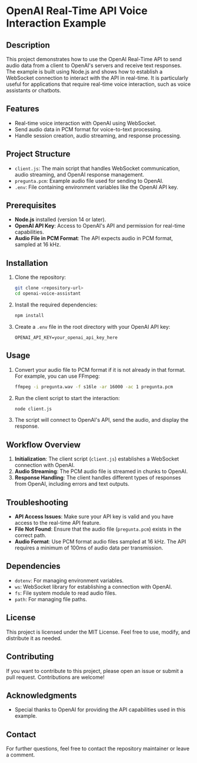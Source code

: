 # OpenAI Real-Time API Voice Interaction Example

## Description
This project demonstrates how to use the OpenAI Real-Time API to send audio data from a client to OpenAI's servers and receive text responses. The example is built using Node.js and shows how to establish a WebSocket connection to interact with the API in real-time. It is particularly useful for applications that require real-time voice interaction, such as voice assistants or chatbots.

## Features
- Real-time voice interaction with OpenAI using WebSocket.
- Send audio data in PCM format for voice-to-text processing.
- Handle session creation, audio streaming, and response processing.

## Project Structure
- `client.js`: The main script that handles WebSocket communication, audio streaming, and OpenAI response management.
- `pregunta.pcm`: Example audio file used for sending to OpenAI.
- `.env`: File containing environment variables like the OpenAI API key.

## Prerequisites
- **Node.js** installed (version 14 or later).
- **OpenAI API Key**: Access to OpenAI's API and permission for real-time capabilities.
- **Audio File in PCM Format**: The API expects audio in PCM format, sampled at 16 kHz.

## Installation
1. Clone the repository:
   ```sh
   git clone <repository-url>
   cd openai-voice-assistant
   ```
2. Install the required dependencies:
   ```sh
   npm install
   ```
3. Create a `.env` file in the root directory with your OpenAI API key:
   ```env
   OPENAI_API_KEY=your_openai_api_key_here
   ```

## Usage
1. Convert your audio file to PCM format if it is not already in that format. For example, you can use FFmpeg:
   ```sh
   ffmpeg -i pregunta.wav -f s16le -ar 16000 -ac 1 pregunta.pcm
   ```
2. Run the client script to start the interaction:
   ```sh
   node client.js
   ```
3. The script will connect to OpenAI's API, send the audio, and display the response.

## Workflow Overview
1. **Initialization**: The client script (`client.js`) establishes a WebSocket connection with OpenAI.
2. **Audio Streaming**: The PCM audio file is streamed in chunks to OpenAI.
3. **Response Handling**: The client handles different types of responses from OpenAI, including errors and text outputs.

## Troubleshooting
- **API Access Issues**: Make sure your API key is valid and you have access to the real-time API feature.
- **File Not Found**: Ensure that the audio file (`pregunta.pcm`) exists in the correct path.
- **Audio Format**: Use PCM format audio files sampled at 16 kHz. The API requires a minimum of 100ms of audio data per transmission.

## Dependencies
- `dotenv`: For managing environment variables.
- `ws`: WebSocket library for establishing a connection with OpenAI.
- `fs`: File system module to read audio files.
- `path`: For managing file paths.

## License
This project is licensed under the MIT License. Feel free to use, modify, and distribute it as needed.

## Contributing
If you want to contribute to this project, please open an issue or submit a pull request. Contributions are welcome!

## Acknowledgments
- Special thanks to OpenAI for providing the API capabilities used in this example.

## Contact
For further questions, feel free to contact the repository maintainer or leave a comment.


